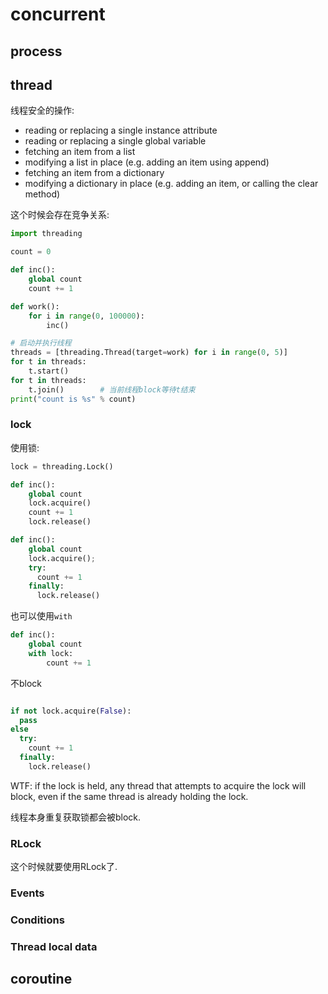 # concurrent

## process

## thread

线程安全的操作:
* reading or replacing a single instance attribute
* reading or replacing a single global variable
* fetching an item from a list
* modifying a list in place (e.g. adding an item using append)
* fetching an item from a dictionary
* modifying a dictionary in place (e.g. adding an item, or calling the clear method)


这个时候会存在竞争关系:
```python
import threading

count = 0

def inc():
    global count
    count += 1

def work():
    for i in range(0, 100000):
        inc()

# 启动并执行线程
threads = [threading.Thread(target=work) for i in range(0, 5)]
for t in threads:
    t.start()
for t in threads:
    t.join()        # 当前线程block等待t结束
print("count is %s" % count)

```

### lock
使用锁:

```python
lock = threading.Lock()

def inc():
    global count
    lock.acquire()
    count += 1
    lock.release()
```

```python
def inc():
    global count
    lock.acquire();
    try:
      count += 1
    finally:
      lock.release()

```

也可以使用`with`

```python
def inc():
    global count
    with lock:
        count += 1
```

不block
```python

if not lock.acquire(False):
  pass
else
  try:
    count += 1
  finally:
    lock.release()

```

WTF: if the lock is held, any thread that attempts to acquire the lock will block, even if the same thread is already holding the lock.

线程本身重复获取锁都会被block.

### RLock

这个时候就要使用RLock了.

### Events

### Conditions



### Thread local data


## coroutine
